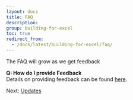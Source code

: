 ```yaml
---
layout: docs
title: FAQ
description: 
group: building-for-excel
toc: true
redirect_from:
  - /docs/latest/building-for-excel/faq/
---
```


The FAQ will grow as we get feedback

**Q: How do I provide Feedback**  
Details on providing feedback can be found [here](../give-feedback/).

Next: [Updates](../updates/)